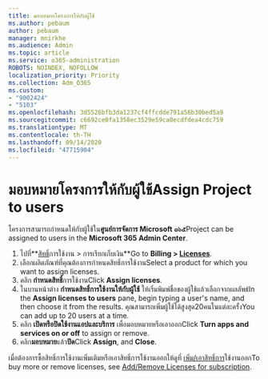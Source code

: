 ```yaml
---
title: มอบหมายโครงการให้กับผู้ใช้
ms.author: pebaum
author: pebaum
manager: mnirkhe
ms.audience: Admin
ms.topic: article
ms.service: o365-administration
ROBOTS: NOINDEX, NOFOLLOW
localization_priority: Priority
ms.collection: Adm_O365
ms.custom:
- "9002424"
- "5103"
ms.openlocfilehash: 3d5526bfb3da1237cf4ffcdde791a56b30bed5a9
ms.sourcegitcommit: c6692ce0fa1358ec3529e59ca0ecdfdea4cdc759
ms.translationtype: MT
ms.contentlocale: th-TH
ms.lasthandoff: 09/14/2020
ms.locfileid: "47715904"
---
```

# <a name="assign-project-to-users"></a><span data-ttu-id="04244-102">มอบหมายโครงการให้กับผู้ใช้</span><span class="sxs-lookup"><span data-stu-id="04244-102">Assign Project to users</span></span>

<span data-ttu-id="04244-103">โครงการสามารถกำหนดให้กับผู้ใช้ใน**ศูนย์การจัดการ Microsoft ๓๖๕**</span><span class="sxs-lookup"><span data-stu-id="04244-103">Project can be assigned to users in the **Microsoft 365 Admin Center**.</span></span>

1. <span data-ttu-id="04244-104">ไปที่**[สิทธิ์](https://go.microsoft.com/fwlink/p/?linkid=842264)การใช้งาน > การเรียกเก็บเงิน**</span><span class="sxs-lookup"><span data-stu-id="04244-104">Go to **Billing > [Licenses](https://go.microsoft.com/fwlink/p/?linkid=842264)**.</span></span>
2. <span data-ttu-id="04244-105">เลือกผลิตภัณฑ์ที่คุณต้องการกำหนดสิทธิ์การใช้งาน</span><span class="sxs-lookup"><span data-stu-id="04244-105">Select a product for which you want to assign licenses.</span></span>
3. <span data-ttu-id="04244-106">คลิก **กำหนดสิทธิ์**การใช้งาน</span><span class="sxs-lookup"><span data-stu-id="04244-106">Click **Assign licenses**.</span></span>
4. <span data-ttu-id="04244-107">ในบานหน้าต่าง **กำหนดสิทธิ์การใช้งานให้กับผู้ใช้** ให้เริ่มพิมพ์ชื่อของผู้ใช้แล้วเลือกจากผลลัพธ์</span><span class="sxs-lookup"><span data-stu-id="04244-107">In the **Assign licenses to users** pane, begin typing a user's name, and then choose it from the results.</span></span> <span data-ttu-id="04244-108">คุณสามารถเพิ่มผู้ใช้ได้สูงสุด20คนในแต่ละครั้ง</span><span class="sxs-lookup"><span data-stu-id="04244-108">You can add up to 20 users at a time.</span></span>
5. <span data-ttu-id="04244-109">คลิก **เปิดหรือปิดใช้งานแอปและบริการ** เพื่อมอบหมายหรือเอาออก</span><span class="sxs-lookup"><span data-stu-id="04244-109">Click **Turn apps and services on or off** to assign or remove.</span></span>
6. <span data-ttu-id="04244-110">คลิก**มอบหมาย**แล้ว**ปิด**</span><span class="sxs-lookup"><span data-stu-id="04244-110">Click **Assign**, and **Close**.</span></span>

<span data-ttu-id="04244-111">เมื่อต้องการซื้อสิทธิ์การใช้งานเพิ่มเติมหรือเอาสิทธิ์การใช้งานออกให้ดูที่ [เพิ่ม/เอาสิทธิ์การ](https://docs.microsoft.com/microsoft-365/commerce/licenses/buy-licenses?view=o365-worldwide#add-or-remove-licenses-for-your-business-subscription)ใช้งานออก</span><span class="sxs-lookup"><span data-stu-id="04244-111">To buy more or remove licenses, see [Add/Remove Licenses for subscription](https://docs.microsoft.com/microsoft-365/commerce/licenses/buy-licenses?view=o365-worldwide#add-or-remove-licenses-for-your-business-subscription).</span></span>
